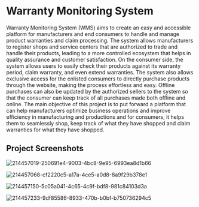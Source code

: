 ﻿# Warranty Monitoring System

Warranty Monitoring System (WMS) aims to create an easy and accessible platform for manufacturers and end consumers to handle and manage product warranties and claim processing. The system allows manufacturers to register shops and service centers that are authorized to trade and handle their products, leading to a more controlled ecosystem that helps in quality assurance and customer satisfaction. On the consumer side, the system allows users to easily check their products against its warranty period, claim warranty, and even extend warranties. The system also allows exclusive access for the enlisted consumers to directly purchase products through the website, making the process effortless and easy. Offline purchases can also be updated by the authorized sellers to the system so that the consumer can keep track of all purchases made both offline and online. The main objective of this project is to put forward a platform that can help manufacturers optimize business operations and improve efficiency in manufacturing and productions and for consumers, it helps them to seamlessly shop, keep track of what they have shopped and claim warranties for what they have shopped.


## Project Screenshots

![214457019-250691e4-9003-4bc8-9e95-6993ea8d1b66](https://user-images.githubusercontent.com/76850547/214466700-11611670-3e6f-4cf6-b4db-1cfd68988fcc.png)

![214457068-cf2220c5-a17a-4ce5-a0d8-8a9f29b378e1](https://user-images.githubusercontent.com/76850547/214466718-23b99656-11a1-4624-ada3-d0f23e2f7924.png)

![214457150-5c05a041-4c65-4c9f-bdf8-981c84103d3a](https://user-images.githubusercontent.com/76850547/214466738-bd16d968-db72-43de-a367-7e1411a527e4.png)

![214457233-9df85586-8933-470b-b0bf-b750736294c5](https://user-images.githubusercontent.com/76850547/214466757-71341fe6-9bc2-4663-b005-6822798119f8.png)

